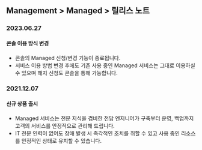 ## Management > Managed > 릴리스 노트

### 2023.06.27
#### 콘솔 이용 방식 변경
* 콘솔의 Managed 신청/변경 기능이 종료됩니다.
* 서비스 이용 방법 변경 후에도 기존 사용 중인 Managed 서비스는 그대로 이용하실 수 있으며 해지 신청도 콘솔을 통해 가능합니다.

### 2021.12.07
#### 신규 상품 출시
* Managed 서비스는 전문 지식을 겸비한 전담 엔지니어가 구축부터 운영, 백업까지 고객의 서비스를 안정적으로 관리해 드립니다.
* IT 전문 인력이 없어도 장애 발생 시 즉각적인 조치를 취할 수 있고 사용 중인 리소스를 안정적인 상태로 유지할 수 있습니다.

